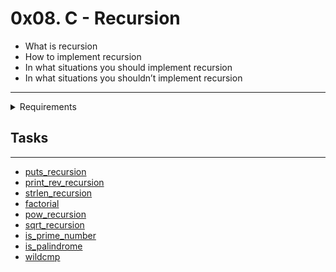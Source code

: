 # 0x08. C - Recursion

- What is recursion
- How to implement recursion
- In what situations you should implement recursion
- In what situations you shouldn’t implement recursion

---

<details>
<summary>Requirements</summary>
  
  +  Allowed editors `vi`, `vim`, `emacs`
  +  All your files will be compiled on Ubuntu 20.04 LTS using `gcc, using the options -Wall -Werror -Wextra -pedantic -std=gnu89`
  +  All your files should end with `a new line`
  + `A README.md` file, at the root of the folder of the project is mandatory
  + `Your code should use the Betty style` It will be checked using betty-style.pl and betty-doc.pl
  +  You are not allowed to use `global variables`
  + `No more than 5 functions per file`
  +  You are not allowed to use the `standard library`. Any use of functions like `printf`, `puts`, etc… is forbidden
  +  You are allowed to use `_putchar`
  +  You don’t have to `push` `_putchar.c`, we will use our file. If you do it won’t be taken into account
  +  In the following examples, the `main.c` files are shown as examples. You can use them to test your functions, but you don’t have to push them to your repo (if you do we won’t take them into account). We will use our own main.c files at compilation. Our main.c files might be different from the one shown in the examples
  + `The prototypes` of all your functions and the prototype of the function `_putchar` should be included in your header file called `main.h`
  +  Don’t forget to push your `header file`
  +  You are not allowed to use any kind of `loops`
  +  You are not allowed to use `static variables`
 </details>
  
## Tasks
---

- [puts_recursion](https://github.com/elieelijah/alx-low_level_programming/blob/master/0x08-recursion/0-puts_recursion.c)
- [print_rev_recursion](https://github.com/elieelijah/alx-low_level_programming/blob/master/0x08-recursion/1-print_rev_recursion.c)
- [strlen_recursion](https://github.com/elieelijah/alx-low_level_programming/blob/master/0x08-recursion/2-strlen_recursion.c)
- [factorial](https://github.com/elieelijah/alx-low_level_programming/blob/master/0x08-recursion/3-factorial.c)
- [pow_recursion](https://github.com/elieelijah/alx-low_level_programming/blob/master/0x08-recursion/4-pow_recursion.c)
- [sqrt_recursion](https://github.com/elieelijah/alx-low_level_programming/blob/master/0x08-recursion/5-sqrt_recursion.c)
- [is_prime_number](https://github.com/elieelijah/alx-low_level_programming/blob/master/0x08-recursion/6-is_prime_number.c)
- [is_palindrome](https://github.com/elieelijah/alx-low_level_programming/blob/master/0x08-recursion/100-is_palindrome.c)
- [wildcmp](https://github.com/elieelijah/alx-low_level_programming/blob/master/0x08-recursion/101-wildcmp.c)
